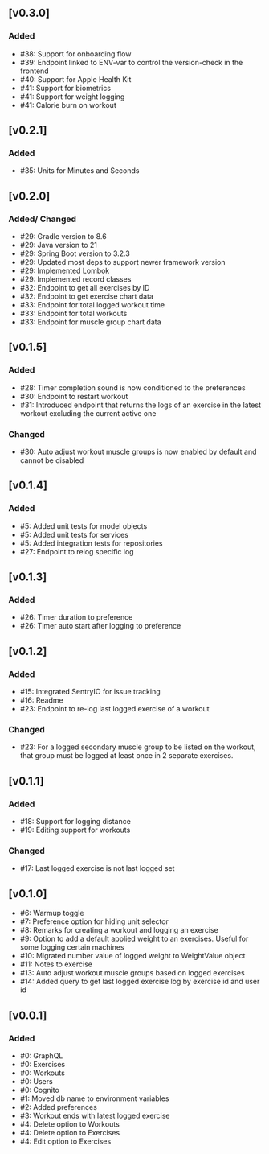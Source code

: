 ## [v0.3.0]

### Added

- #38: Support for onboarding flow
- #39: Endpoint linked to ENV-var to control the version-check in the frontend
- #40: Support for Apple Health Kit
- #41: Support for biometrics
- #41: Support for weight logging
- #41: Calorie burn on workout

## [v0.2.1]

### Added

- #35: Units for Minutes and Seconds

## [v0.2.0]

### Added/ Changed

- #29: Gradle version to 8.6
- #29: Java version to 21
- #29: Spring Boot version to 3.2.3
- #29: Updated most deps to support newer framework version
- #29: Implemented Lombok
- #29: Implemented record classes
- #32: Endpoint to get all exercises by ID
- #32: Endpoint to get exercise chart data
- #33: Endpoint for total logged workout time
- #33: Endpoint for total workouts
- #33: Endpoint for muscle group chart data

## [v0.1.5]

### Added

- #28: Timer completion sound is now conditioned to the preferences
- #30: Endpoint to restart workout
- #31: Introduced endpoint that returns the logs of an exercise in the latest workout excluding the current active one

### Changed

- #30: Auto adjust workout muscle groups is now enabled by default and cannot be disabled

## [v0.1.4]

### Added

- #5: Added unit tests for model objects
- #5: Added unit tests for services
- #5: Added integration tests for repositories
- #27: Endpoint to relog specific log

## [v0.1.3]

### Added

- #26: Timer duration to preference
- #26: Timer auto start after logging to preference

## [v0.1.2]

### Added

- #15: Integrated SentryIO for issue tracking
- #16: Readme
- #23: Endpoint to re-log last logged exercise of a workout

### Changed

- #23: For a logged secondary muscle group to be listed on the workout, that group must be logged at least once in 2
  separate exercises.

## [v0.1.1]

### Added

- #18: Support for logging distance
- #19: Editing support for workouts

### Changed

- #17: Last logged exercise is not last logged set

## [v0.1.0]

- #6: Warmup toggle
- #7: Preference option for hiding unit selector
- #8: Remarks for creating a workout and logging an exercise
- #9: Option to add a default applied weight to an exercises. Useful for some logging certain machines
- #10: Migrated number value of logged weight to WeightValue object
- #11: Notes to exercise
- #13: Auto adjust workout muscle groups based on logged exercises
- #14: Added query to get last logged exercise log by exercise id and user id

## [v0.0.1]

### Added

- #0: GraphQL
- #0: Exercises
- #0: Workouts
- #0: Users
- #0: Cognito
- #1: Moved db name to environment variables
- #2: Added preferences
- #3: Workout ends with latest logged exercise
- #4: Delete option to Workouts
- #4: Delete option to Exercises
- #4: Edit option to Exercises
